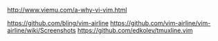 http://www.viemu.com/a-why-vi-vim.html

https://github.com/bling/vim-airline
https://github.com/vim-airline/vim-airline/wiki/Screenshots
https://github.com/edkolev/tmuxline.vim

